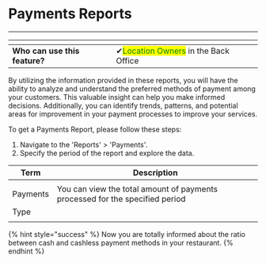 # Payments Reports

***

<table data-card-size="large" data-view="cards"><thead><tr><th></th><th></th><th></th></tr></thead><tbody><tr><td><strong>Who can use this feature?</strong></td><td><span data-gb-custom-inline data-tag="emoji" data-code="2714">✔</span><mark style="color:green;">Location Owners</mark> in the Back Office</td><td></td></tr></tbody></table>

By utilizing the information provided in these reports, you will have the ability to analyze and understand the preferred methods of payment among your customers. This valuable insight can help you make informed decisions. Additionally, you can identify trends, patterns, and potential areas for improvement in your payment processes to improve your services.

To get a Payments Report, please follow these steps:

1. Navigate to the 'Reports' > 'Payments'.
2. Specify the period of the report and explore the data.

| Term     | Description                                                                  |
| -------- | ---------------------------------------------------------------------------- |
|          |                                                                              |
| Payments | You can view the total amount of payments processed for the specified period |
| Type     |                                                                              |
|          |                                                                              |

{% hint style="success" %}
Now you are totally informed about the ratio between cash and cashless payment methods in your restaurant.
{% endhint %}
